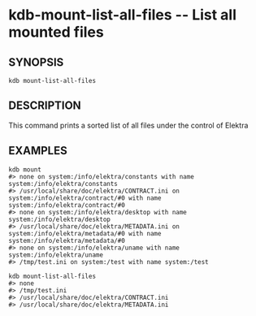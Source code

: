 # kdb-mount-list-all-files -- List all mounted files

## SYNOPSIS

`kdb mount-list-all-files`

## DESCRIPTION

This command prints a sorted list of all files under the control of Elektra

## EXAMPLES

```
kdb mount
#> none on system:/info/elektra/constants with name system:/info/elektra/constants
#> /usr/local/share/doc/elektra/CONTRACT.ini on system:/info/elektra/contract/#0 with name system:/info/elektra/contract/#0
#> none on system:/info/elektra/desktop with name system:/info/elektra/desktop
#> /usr/local/share/doc/elektra/METADATA.ini on system:/info/elektra/metadata/#0 with name system:/info/elektra/metadata/#0
#> none on system:/info/elektra/uname with name system:/info/elektra/uname
#> /tmp/test.ini on system:/test with name system:/test

kdb mount-list-all-files
#> none
#> /tmp/test.ini
#> /usr/local/share/doc/elektra/CONTRACT.ini
#> /usr/local/share/doc/elektra/METADATA.ini
```
